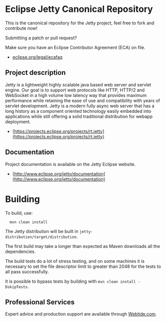Eclipse Jetty Canonical Repository
==================================

This is the canonical repository for the Jetty project, feel free to fork and contribute now!

Submitting a patch or pull request?

Make sure you have an Eclipse Contributor Agreement (ECA) on file.

- [eclipse.org/legal/ecafaq](https://www.eclipse.org/legal/ecafaq.php)

Project description
-------------------

Jetty is a lightweight highly scalable java based web server and servlet engine.
Our goal is to support web protocols like HTTP, HTTP/2 and WebSocket in a high volume low latency way that provides maximum performance while retaining the ease of use and compatibility with years of servlet development.
Jetty is a modern fully async web server that has a long history as a component oriented technology easily embedded into applications while still offering a solid traditional distribution for webapp deployment.

- [https://projects.eclipse.org/projects/rt.jetty](https://projects.eclipse.org/projects/rt.jetty)

Documentation
-------------

Project documentation is available on the Jetty Eclipse website.

- [http://www.eclipse.org/jetty/documentation](http://www.eclipse.org/jetty/documentation)

Building
========

To build, use:

``` shell
  mvn clean install
```

The Jetty distribution will be built in `jetty-distribution/target/distribution`.

The first build may take a longer than expected as Maven downloads all the dependencies.

The build tests do a lot of stress testing, and on some machines it is necessary to set the file descriptor limit to greater than 2048 for the tests to all pass successfully.

It is possible to bypass tests by building with `mvn clean install -DskipTests`.

Professional Services
---------------------

Expert advice and production support are available through [Webtide.com](http://webtide.com).

